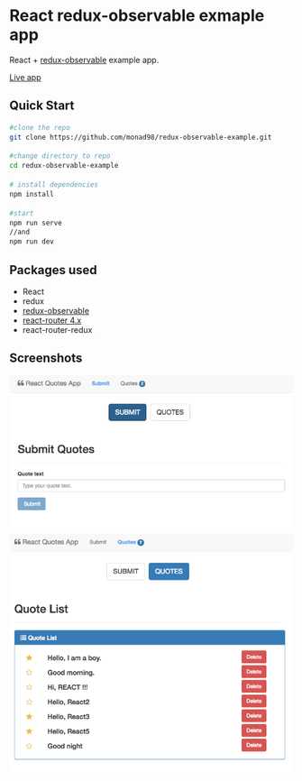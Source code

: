 # React redux-observable exmaple app
React + [redux-observable](https://redux-observable.js.org/) example app. 

 [Live app](https://react-quotes-app.herokuapp.com)

## Quick Start
```bash
#clone the repo
git clone https://github.com/monad98/redux-observable-example.git

#change directory to repo
cd redux-observable-example

# install dependencies
npm install

#start
npm run serve
//and 
npm run dev
```

## Packages used
- React
- redux
- [redux-observable](https://redux-observable.js.org/)
- [react-router 4.x](https://github.com/ReactTraining/react-router)
- react-router-redux


## Screenshots

<img alt="react-quotes-1" src="/public/image/react-quotes-1.png" title="react-quotes-1"/>
<img alt="react-quotes-2" src="/public/image/react-quotes-2.png" title="react-quotes-2"/>
